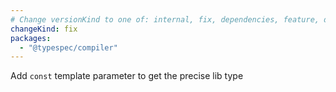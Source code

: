 ```yaml
---
# Change versionKind to one of: internal, fix, dependencies, feature, deprecation, breaking
changeKind: fix
packages:
  - "@typespec/compiler"
---
```


Add `const` template parameter to get the precise lib type

